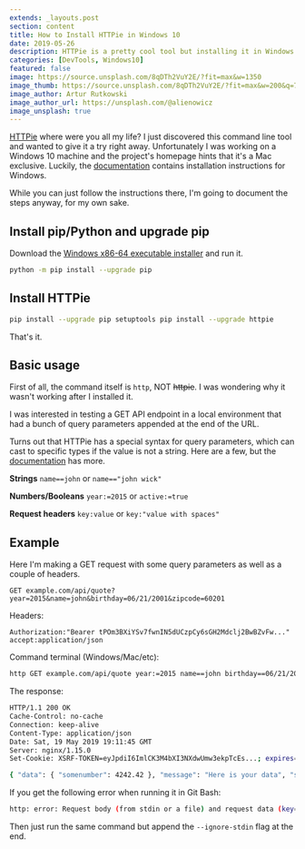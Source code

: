 ```yaml
---
extends: _layouts.post
section: content
title: How to Install HTTPie in Windows 10
date: 2019-05-26
description: HTTPie is a pretty cool tool but installing it in Windows is not as straightforward as on the Mac.
categories: [DevTools, Windows10]
featured: false
image: https://source.unsplash.com/8qDTh2VuY2E/?fit=max&w=1350
image_thumb: https://source.unsplash.com/8qDTh2VuY2E/?fit=max&w=200&q=75
image_author: Artur Rutkowski
image_author_url: https://unsplash.com/@alienowicz
image_unsplash: true
---
```


[HTTPie](https://httpie.org/) where were you all my life? I just discovered this command line tool and wanted to give it a try right away. Unfortunately I was working on a Windows 10 machine and the project's homepage hints that it's a Mac exclusive. Luckily, the [documentation](https://httpie.org/doc#windows-etc) contains installation instructions for Windows.

While you can just follow the instructions there, I'm going to document the steps anyway, for my own sake.

## Install pip/Python and upgrade pip

Download the [Windows x86-64 executable installer](https://www.python.org/downloads/windows/) and run it.

```bash
python -m pip install --upgrade pip
```
## Install HTTPie

```bash
pip install --upgrade pip setuptools pip install --upgrade httpie
```
That's it.

## Basic usage

First of all, the command itself is `http`, NOT ~~httpie~~. I was wondering why it wasn't working after I installed it.

I was interested in testing a GET API endpoint in a local environment that had a bunch of query parameters appended at the end of the URL.

Turns out that HTTPie has a special syntax for query parameters, which can cast to specific types if the value is not a string. Here are a few, but the [documentation](https://httpie.org/doc#querystring-parameters) has more.

**Strings** `name==john` or `name=="john wick"`

**Numbers/Booleans** `year:=2015` or `active:=true`

**Request headers** `key:value` or `key:"value with spaces"`

## Example

Here I'm making a GET request with some query parameters as well as a couple of headers.

`GET example.com/api/quote?year=2015&name=john&birthday=06/21/2001&zipcode=60201`

Headers:

`Authorization:"Bearer tPOm3BXiYSv7fwnIN5dUCzpCy6sGH2Mdclj2BwBZvFw..."`  
`accept:application/json`

Command terminal (Windows/Mac/etc):

```bash
http GET example.com/api/quote year:=2015 name==john birthday==06/21/2001 zipcode==60201 Authorization:"Bearer tPOm3BXiYSv7fwnIN5dUCzpCy6sGH2Mdclj2BwBZvFwbDhLrAh0NmvtnyF4fdR3CbqAAdPQMPbSFYKXk" accept:"application/json"
```

The response:

```bash
HTTP/1.1 200 OK 
Cache-Control: no-cache 
Connection: keep-alive 
Content-Type: application/json 
Date: Sat, 19 May 2019 19:11:45 GMT 
Server: nginx/1.15.0 
Set-Cookie: XSRF-TOKEN=eyJpdiI6ImlCK3M4bXI3NXdwUmw3ekpTcEs...; expires=Sat, 19-May-2019 21:11:45 GMT; Max-Age=7200; path=/ Set-Cookie: laravel_session=eyJpdiI6ImZYMm10djgwS29i...%3D; expires=Fri, 25-May-2019 07:11:45 GMT; Max-Age=216000; path=/; HttpOnly Transfer-Encoding: chunked

{ "data": { "somenumber": 4242.42 }, "message": "Here is your data", "success": true }
```

If you get the following error when running it in Git Bash:

```bash
http: error: Request body (from stdin or a file) and request data (key=value) cannot be mixed. Pass --ignore-stdin to let key/value take priority...
```

Then just run the same command but append the `--ignore-stdin` flag at the end.
